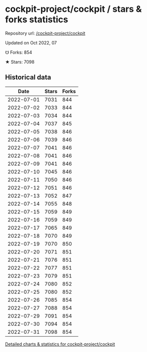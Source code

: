 # cockpit-project/cockpit / stars & forks statistics

Repository url: [/cockpit-project/cockpit](https://github.com/cockpit-project/cockpit)

Updated on Oct 2022, 07

☋ Forks: 854

★ Stars: 7098

## Historical data
| Date | Stars | Forks |
|------|-------|-------|
| 2022-07-01 | 7031 | 844 | 
| 2022-07-02 | 7033 | 844 | 
| 2022-07-03 | 7034 | 844 | 
| 2022-07-04 | 7037 | 845 | 
| 2022-07-05 | 7038 | 846 | 
| 2022-07-06 | 7039 | 846 | 
| 2022-07-07 | 7041 | 846 | 
| 2022-07-08 | 7041 | 846 | 
| 2022-07-09 | 7041 | 846 | 
| 2022-07-10 | 7045 | 846 | 
| 2022-07-11 | 7050 | 846 | 
| 2022-07-12 | 7051 | 846 | 
| 2022-07-13 | 7052 | 847 | 
| 2022-07-14 | 7055 | 848 | 
| 2022-07-15 | 7059 | 849 | 
| 2022-07-16 | 7059 | 849 | 
| 2022-07-17 | 7065 | 849 | 
| 2022-07-18 | 7070 | 849 | 
| 2022-07-19 | 7070 | 850 | 
| 2022-07-20 | 7071 | 851 | 
| 2022-07-21 | 7076 | 851 | 
| 2022-07-22 | 7077 | 851 | 
| 2022-07-23 | 7079 | 851 | 
| 2022-07-24 | 7080 | 852 | 
| 2022-07-25 | 7080 | 852 | 
| 2022-07-26 | 7085 | 854 | 
| 2022-07-27 | 7088 | 854 | 
| 2022-07-29 | 7091 | 854 | 
| 2022-07-30 | 7094 | 854 | 
| 2022-07-31 | 7098 | 854 | 


[Detailed charts & statistics for cockpit-project/cockpit](https://reviewgithub.com/rep/cockpit-project/cockpit)
